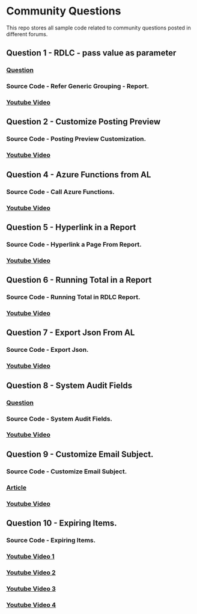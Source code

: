 # Community Questions
This repo stores all sample code related to community questions posted in different forums. 

## **Question 1 - RDLC - pass value as parameter**

### [Question](https://community.dynamics.com/business/f/dynamics-365-business-central-forum/475295/rdlc---pass-value-as-parameter)
### Source Code - Refer Generic Grouping - Report.
### [Youtube Video](https://youtu.be/y6ZTfDVM78A)

## **Question 2 - Customize Posting Preview**
### Source Code - Posting Preview Customization.
### [Youtube Video](https://youtu.be/wRkgLfrIivQ)

## **Question 4 - Azure Functions from AL**
### Source Code - Call Azure Functions.
### [Youtube Video](https://youtu.be/DlUeXhYWl0E)

## **Question 5 - Hyperlink in a Report**
### Source Code - Hyperlink a Page From Report.
### [Youtube Video](https://youtu.be/KSKj67P028g)

## **Question 6 - Running Total in a Report**
### Source Code - Running Total in RDLC Report.
### [Youtube Video](https://youtu.be/yUN5mP1E2h0)

## **Question 7 - Export Json From AL**
### Source Code - Export Json.
### [Youtube Video](https://youtu.be/igbpr7LnuSo)

## **Question 8 - System Audit Fields**
### [Question](https://community.dynamics.com/business/f/dynamics-365-business-central-forum/481416/username-based-on-guid-id-in-business-central/1324598)
### Source Code - System Audit Fields.
### [Youtube Video](https://youtu.be/AcQJQXDPifI)

## **Question 9 - Customize Email Subject.**
### Source Code - Customize Email Subject.
### [Article](https://www.sauravdhyani.com/2023/04/creating-custom-email-subject-in-ms.html)
### [Youtube Video](https://youtu.be/R27Ivv7aTjw)

## **Question 10 - Expiring Items.**
### Source Code - Expiring Items.
### [Youtube Video 1](https://youtu.be/WHv4GV7Lb08) 
### [Youtube Video 2]() 
### [Youtube Video 3]() 
### [Youtube Video 4]()
